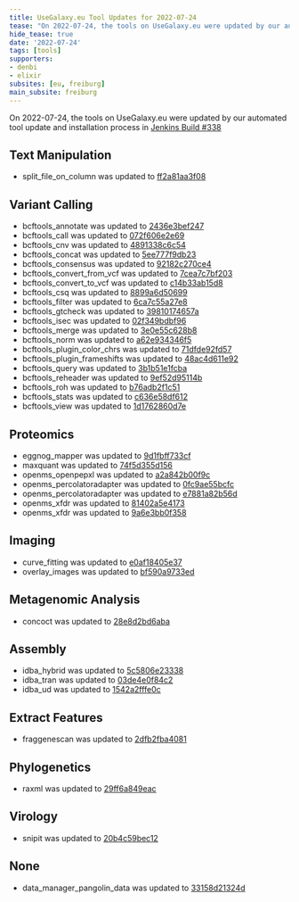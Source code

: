 ```yaml
---
title: UseGalaxy.eu Tool Updates for 2022-07-24
tease: "On 2022-07-24, the tools on UseGalaxy.eu were updated by our automated tool update and installation process."
hide_tease: true
date: '2022-07-24'
tags: [tools]
supporters:
- denbi
- elixir
subsites: [eu, freiburg]
main_subsite: freiburg
---
```


On 2022-07-24, the tools on UseGalaxy.eu were updated by our automated tool update and installation process in [Jenkins Build #338](https://build.galaxyproject.eu/job/usegalaxy-eu/job/install-tools/#338/)


## Text Manipulation

- split_file_on_column was updated to [ff2a81aa3f08](https://toolshed.g2.bx.psu.edu/view/bgruening/split_file_on_column/ff2a81aa3f08)

## Variant Calling

- bcftools_annotate was updated to [2436e3bef247](https://toolshed.g2.bx.psu.edu/view/iuc/bcftools_annotate/2436e3bef247)
- bcftools_call was updated to [072f606e2e69](https://toolshed.g2.bx.psu.edu/view/iuc/bcftools_call/072f606e2e69)
- bcftools_cnv was updated to [4891338c6c54](https://toolshed.g2.bx.psu.edu/view/iuc/bcftools_cnv/4891338c6c54)
- bcftools_concat was updated to [5ee777f9db23](https://toolshed.g2.bx.psu.edu/view/iuc/bcftools_concat/5ee777f9db23)
- bcftools_consensus was updated to [92182c270ce4](https://toolshed.g2.bx.psu.edu/view/iuc/bcftools_consensus/92182c270ce4)
- bcftools_convert_from_vcf was updated to [7cea7c7bf203](https://toolshed.g2.bx.psu.edu/view/iuc/bcftools_convert_from_vcf/7cea7c7bf203)
- bcftools_convert_to_vcf was updated to [c14b33ab15d8](https://toolshed.g2.bx.psu.edu/view/iuc/bcftools_convert_to_vcf/c14b33ab15d8)
- bcftools_csq was updated to [8899a6d50699](https://toolshed.g2.bx.psu.edu/view/iuc/bcftools_csq/8899a6d50699)
- bcftools_filter was updated to [6ca7c55a27e8](https://toolshed.g2.bx.psu.edu/view/iuc/bcftools_filter/6ca7c55a27e8)
- bcftools_gtcheck was updated to [39810174657a](https://toolshed.g2.bx.psu.edu/view/iuc/bcftools_gtcheck/39810174657a)
- bcftools_isec was updated to [02f349bdbf96](https://toolshed.g2.bx.psu.edu/view/iuc/bcftools_isec/02f349bdbf96)
- bcftools_merge was updated to [3e0e55c628b8](https://toolshed.g2.bx.psu.edu/view/iuc/bcftools_merge/3e0e55c628b8)
- bcftools_norm was updated to [a62e934346f5](https://toolshed.g2.bx.psu.edu/view/iuc/bcftools_norm/a62e934346f5)
- bcftools_plugin_color_chrs was updated to [71dfde92fd57](https://toolshed.g2.bx.psu.edu/view/iuc/bcftools_plugin_color_chrs/71dfde92fd57)
- bcftools_plugin_frameshifts was updated to [48ac4d611e92](https://toolshed.g2.bx.psu.edu/view/iuc/bcftools_plugin_frameshifts/48ac4d611e92)
- bcftools_query was updated to [3b1b51e1fcba](https://toolshed.g2.bx.psu.edu/view/iuc/bcftools_query/3b1b51e1fcba)
- bcftools_reheader was updated to [9ef52d95114b](https://toolshed.g2.bx.psu.edu/view/iuc/bcftools_reheader/9ef52d95114b)
- bcftools_roh was updated to [b76adb2f1c51](https://toolshed.g2.bx.psu.edu/view/iuc/bcftools_roh/b76adb2f1c51)
- bcftools_stats was updated to [c636e58df612](https://toolshed.g2.bx.psu.edu/view/iuc/bcftools_stats/c636e58df612)
- bcftools_view was updated to [1d1762860d7e](https://toolshed.g2.bx.psu.edu/view/iuc/bcftools_view/1d1762860d7e)

## Proteomics

- eggnog_mapper was updated to [9d1fbff733cf](https://toolshed.g2.bx.psu.edu/view/galaxyp/eggnog_mapper/9d1fbff733cf)
- maxquant was updated to [74f5d355d156](https://toolshed.g2.bx.psu.edu/view/galaxyp/maxquant/74f5d355d156)
- openms_openpepxl was updated to [a2a842b00f9c](https://toolshed.g2.bx.psu.edu/view/galaxyp/openms_openpepxl/a2a842b00f9c)
- openms_percolatoradapter was updated to [0fc9ae55bcfc](https://toolshed.g2.bx.psu.edu/view/galaxyp/openms_percolatoradapter/0fc9ae55bcfc)
- openms_percolatoradapter was updated to [e7881a82b56d](https://toolshed.g2.bx.psu.edu/view/galaxyp/openms_percolatoradapter/e7881a82b56d)
- openms_xfdr was updated to [81402a5e4173](https://toolshed.g2.bx.psu.edu/view/galaxyp/openms_xfdr/81402a5e4173)
- openms_xfdr was updated to [9a6e3bb0f358](https://toolshed.g2.bx.psu.edu/view/galaxyp/openms_xfdr/9a6e3bb0f358)

## Imaging

- curve_fitting was updated to [e0af18405e37](https://toolshed.g2.bx.psu.edu/view/imgteam/curve_fitting/e0af18405e37)
- overlay_images was updated to [bf590a9733ed](https://toolshed.g2.bx.psu.edu/view/imgteam/overlay_images/bf590a9733ed)

## Metagenomic Analysis

- concoct was updated to [28e8d2bd6aba](https://toolshed.g2.bx.psu.edu/view/iuc/concoct/28e8d2bd6aba)

## Assembly

- idba_hybrid was updated to [5c5806e23338](https://toolshed.g2.bx.psu.edu/view/iuc/idba_hybrid/5c5806e23338)
- idba_tran was updated to [03de4e0f84c2](https://toolshed.g2.bx.psu.edu/view/iuc/idba_tran/03de4e0f84c2)
- idba_ud was updated to [1542a2fffe0c](https://toolshed.g2.bx.psu.edu/view/iuc/idba_ud/1542a2fffe0c)

## Extract Features

- fraggenescan was updated to [2dfb2fba4081](https://toolshed.g2.bx.psu.edu/view/iuc/fraggenescan/2dfb2fba4081)

## Phylogenetics

- raxml was updated to [29ff6a849eac](https://toolshed.g2.bx.psu.edu/view/iuc/raxml/29ff6a849eac)

## Virology

- snipit was updated to [20b4c59bec12](https://toolshed.g2.bx.psu.edu/view/iuc/snipit/20b4c59bec12)

## None

- data_manager_pangolin_data was updated to [33158d21324d](https://toolshed.g2.bx.psu.edu/view/iuc/data_manager_pangolin_data/33158d21324d)


